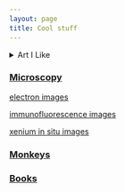 ```yaml
---
layout: page
title: Cool stuff
---
```


<details>
  <summary>Art I Like</summary>
  <a target="_blank" href="The_Triumph_of_Death_by_Pieter_Bruegel_the_Elder.jpg">
  <img src="/thumbnail/Brueghel-the-triumph-of-death.jpg" alt="test" width="600" height="400"/>



    
  <img src="/The_Triumph_of_Death_by_Pieter_Bruegel_the_Elder.jpg"/>
  Bosch The Temptation of St.Anthony
  
  <img src="/images/Brueghel_hunters_in_the_snow.jpg"/>
  Brueghel Hunters in the Snow
 
  <img src="/images/Brueghel-the-triumph-of-death.jpg"/>
  Brueghel/Bosch? The Triumph of Death
  
  <img src="/images/john_waterhouse_magic_circle.jpg" width="750"/>
  Waterhouse Magic Circle
  
  <img src="/images/john_waterhouse_lady_of_shalott.jpg"/
  Waterhouse The Lday of Shalott
  
</details>


### Microscopy
electron images


immunofluorescence images


xenium in situ images

### Monkeys


### Books


<br>
<br>
<br>





